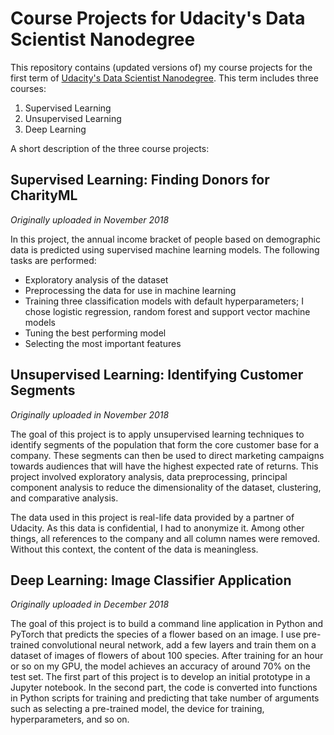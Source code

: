 # Course Projects for Udacity's Data Scientist Nanodegree

This repository contains (updated versions of) my course projects for the first term of [Udacity's Data Scientist Nanodegree](https://www.udacity.com/course/data-scientist-nanodegree--nd025). This term includes three courses:

1. Supervised Learning
2. Unsupervised Learning
3. Deep Learning

A short description of the three course projects:


## Supervised Learning: Finding Donors for CharityML

*Originally uploaded in November 2018*

In this project, the annual income bracket of people based on demographic data is predicted using supervised machine learning models. The following tasks are performed:
* Exploratory analysis of the dataset
* Preprocessing the data for use in machine learning
* Training three classification models with default hyperparameters; I chose logistic regression, random forest and support vector machine models
* Tuning the best performing model
* Selecting the most important features


## Unsupervised Learning: Identifying Customer Segments

*Originally uploaded in November 2018*

The goal of this project is to apply unsupervised learning techniques to identify segments of the population that form the core customer base for a company. These segments can then be used to direct marketing campaigns towards audiences that will have the highest expected rate of returns. This project involved exploratory analysis, data preprocessing, principal component analysis to reduce the dimensionality of the dataset, clustering, and comparative analysis.

The data used in this project is real-life data provided by a partner of Udacity. As this data is confidential, I had to anonymize it. Among other things, all references to the company and all column names were removed. Without this context, the content of the data is meaningless.


## Deep Learning: Image Classifier Application

*Originally uploaded in December 2018*

The goal of this project is to build a command line application in Python and PyTorch that predicts the species of a flower based on an image. I use pre-trained convolutional neural network, add a few layers and train them on a dataset of images of flowers of about 100 species. After training for an hour or so on my GPU, the model achieves an accuracy of around 70% on the test set.
The first part of this project is to develop an initial prototype in a Jupyter notebook. In the second part, the code is converted into functions in Python scripts for training and predicting that take number of arguments such as selecting a pre-trained model, the device for training, hyperparameters, and so on.
